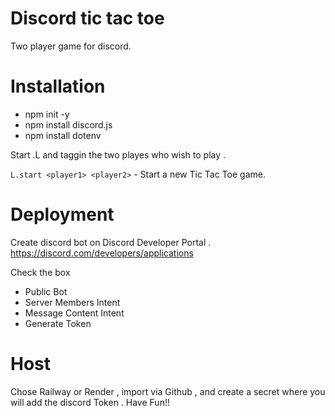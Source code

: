 
# Discord tic tac toe 

Two player game for discord. 

# Installation


- npm init -y
- npm install discord.js
- npm install dotenv



Start .L and taggin the two playes who wish to play . 

`L.start <player1> <player2>` - Start a new Tic Tac Toe game.



# Deployment 

Create discord bot on Discord Developer Portal .
https://discord.com/developers/applications

Check the box
- Public Bot 
- Server Members Intent
- Message Content Intent
- Generate Token


# Host

Chose Railway or Render , import via Github , and create a secret where you will add the discord Token . 
Have Fun!!
